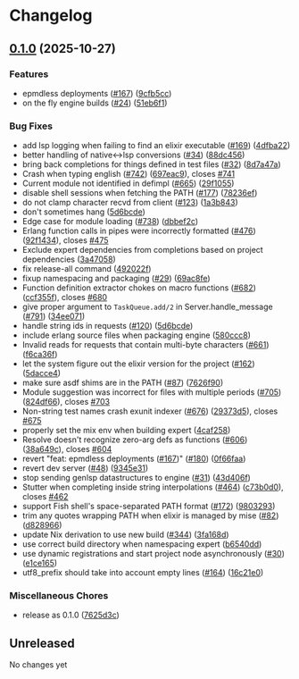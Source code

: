 # Changelog

## [0.1.0](https://github.com/elixir-lang/expert/compare/v0.1.0...v0.1.0) (2025-10-27)


### Features

* epmdless deployments ([#167](https://github.com/elixir-lang/expert/issues/167)) ([9cfb5cc](https://github.com/elixir-lang/expert/commit/9cfb5cc57ea7458a7e67559e91332dd549b638fc))
* on the fly engine builds ([#24](https://github.com/elixir-lang/expert/issues/24)) ([51eb6f1](https://github.com/elixir-lang/expert/commit/51eb6f1523f7580e060fdc1d494872fb4909a0ee))


### Bug Fixes

* add lsp logging when failing to find an elixir executable ([#169](https://github.com/elixir-lang/expert/issues/169)) ([4dfba22](https://github.com/elixir-lang/expert/commit/4dfba220c97651c0f2c9eaf4b1c12d22c2055f37))
* better handling of native&lt;-&gt;lsp conversions ([#34](https://github.com/elixir-lang/expert/issues/34)) ([88dc456](https://github.com/elixir-lang/expert/commit/88dc4565c4069923ff958c6b7a6e541d45202806))
* bring back completions for things defined in test files ([#32](https://github.com/elixir-lang/expert/issues/32)) ([8d7a47a](https://github.com/elixir-lang/expert/commit/8d7a47af188d6e54213f704d977e25eff1150b5a))
* Crash when typing english ([#742](https://github.com/elixir-lang/expert/issues/742)) ([697eac9](https://github.com/elixir-lang/expert/commit/697eac93a6cc9e8e0cd3835504c72fcdf6208d0a)), closes [#741](https://github.com/elixir-lang/expert/issues/741)
* Current module not identified in defimpl ([#665](https://github.com/elixir-lang/expert/issues/665)) ([29f1055](https://github.com/elixir-lang/expert/commit/29f10553be303ad16918a14a4fcf96accd99e1e7))
* disable shell sessions when fetching the PATH ([#177](https://github.com/elixir-lang/expert/issues/177)) ([78236ef](https://github.com/elixir-lang/expert/commit/78236ef073c45222720c8e950e618a4289e81650))
* do not clamp character recvd from client ([#123](https://github.com/elixir-lang/expert/issues/123)) ([1a3b843](https://github.com/elixir-lang/expert/commit/1a3b843adb441da80e330d04702e3eda4d9d79ba))
* don't sometimes hang ([5d6bcde](https://github.com/elixir-lang/expert/commit/5d6bcde857a2b318cf19168c7c4b6c8a4dddc63a))
* Edge case for module loading ([#738](https://github.com/elixir-lang/expert/issues/738)) ([dbbef2c](https://github.com/elixir-lang/expert/commit/dbbef2c48f655ecdfe116f157c2ffeb261083757))
* Erlang function calls in pipes were incorrectly formatted ([#476](https://github.com/elixir-lang/expert/issues/476)) ([92f1434](https://github.com/elixir-lang/expert/commit/92f1434537e6d753c28fe6a8014094ace33204e0)), closes [#475](https://github.com/elixir-lang/expert/issues/475)
* Exclude expert dependencies from completions based on project dependencies ([3a47058](https://github.com/elixir-lang/expert/commit/3a47058975610c9a480e05c4a6473966c8ddf2bf))
* fix release-all command ([492022f](https://github.com/elixir-lang/expert/commit/492022fc962feb3f34fbffce173331ead8700894))
* fixup namespacing and packaging ([#29](https://github.com/elixir-lang/expert/issues/29)) ([69ac8fe](https://github.com/elixir-lang/expert/commit/69ac8fe59469b273957746794873371d01c1673f))
* Function definition extractor chokes on macro functions ([#682](https://github.com/elixir-lang/expert/issues/682)) ([ccf355f](https://github.com/elixir-lang/expert/commit/ccf355f8ca53dab5fe86009d6c2ce687ad399476)), closes [#680](https://github.com/elixir-lang/expert/issues/680)
* give proper argument to `TaskQueue.add/2` in Server.handle_message ([#791](https://github.com/elixir-lang/expert/issues/791)) ([34ee071](https://github.com/elixir-lang/expert/commit/34ee0716681eb346bffba67ce77febc047189b61))
* handle string ids in requests ([#120](https://github.com/elixir-lang/expert/issues/120)) ([5d6bcde](https://github.com/elixir-lang/expert/commit/5d6bcde857a2b318cf19168c7c4b6c8a4dddc63a))
* include erlang source files when packaging engine ([580ccc8](https://github.com/elixir-lang/expert/commit/580ccc8c1241e6ae3f8eaf1687ed87d7ab3d1895))
* Invalid reads for requests that contain multi-byte characters ([#661](https://github.com/elixir-lang/expert/issues/661)) ([f6ca36f](https://github.com/elixir-lang/expert/commit/f6ca36f7b05302e73d76ee2b8b59fa87bfcf6a31))
* let the system figure out the elixir version for the project ([#162](https://github.com/elixir-lang/expert/issues/162)) ([5dacce4](https://github.com/elixir-lang/expert/commit/5dacce456cb111b75c3f1aeeba95b66e1bc07b04))
* make sure asdf shims are in the PATH ([#87](https://github.com/elixir-lang/expert/issues/87)) ([7626f90](https://github.com/elixir-lang/expert/commit/7626f90414c0078eaeda2e03d6aaa05f3383b25e))
* Module suggestion was incorrect for files with multiple periods ([#705](https://github.com/elixir-lang/expert/issues/705)) ([824df66](https://github.com/elixir-lang/expert/commit/824df66203cbd5b4e12846130a4f8dffe0199e3a)), closes [#703](https://github.com/elixir-lang/expert/issues/703)
* Non-string test names crash exunit indexer ([#676](https://github.com/elixir-lang/expert/issues/676)) ([29373d5](https://github.com/elixir-lang/expert/commit/29373d5816ae161c4cdceb4cce9e8f1c99e065bc)), closes [#675](https://github.com/elixir-lang/expert/issues/675)
* properly set the mix env when building expert ([4caf258](https://github.com/elixir-lang/expert/commit/4caf2581ffa480aa87de70b6b9fef20207873414))
* Resolve doesn't recognize zero-arg defs as functions ([#606](https://github.com/elixir-lang/expert/issues/606)) ([38a649c](https://github.com/elixir-lang/expert/commit/38a649c7a6758c0c91dc350f0d7888a7b68017a6)), closes [#604](https://github.com/elixir-lang/expert/issues/604)
* revert "feat: epmdless deployments ([#167](https://github.com/elixir-lang/expert/issues/167))" ([#180](https://github.com/elixir-lang/expert/issues/180)) ([0f66faa](https://github.com/elixir-lang/expert/commit/0f66faa317fdbefd3aed407ce46c294d1f6bdec2))
* revert dev server ([#48](https://github.com/elixir-lang/expert/issues/48)) ([9345e31](https://github.com/elixir-lang/expert/commit/9345e31ea92da54c2124803223f8b50a08a53a00))
* stop sending genlsp datastructures to engine ([#31](https://github.com/elixir-lang/expert/issues/31)) ([43d406f](https://github.com/elixir-lang/expert/commit/43d406f6d46faa396269f1c7adb9ccda3e94fa29))
* Stutter when completing inside string interpolations ([#464](https://github.com/elixir-lang/expert/issues/464)) ([c73b0d0](https://github.com/elixir-lang/expert/commit/c73b0d0bf3896c3c8aa33c628d4bc1afea18aeb5)), closes [#462](https://github.com/elixir-lang/expert/issues/462)
* support Fish shell's space-separated PATH format ([#172](https://github.com/elixir-lang/expert/issues/172)) ([9803293](https://github.com/elixir-lang/expert/commit/9803293d4fe87ef1254b580b1e6aa0c833658edc))
* trim any quotes wrapping PATH when elixir is managed by mise ([#82](https://github.com/elixir-lang/expert/issues/82)) ([d828966](https://github.com/elixir-lang/expert/commit/d82896631c986ae57bdff47a8906c3d7bcbb22c5))
* update Nix derivation to use new build ([#344](https://github.com/elixir-lang/expert/issues/344)) ([3fa168d](https://github.com/elixir-lang/expert/commit/3fa168d2a6218435df49383489b6a2020372fa18))
* use correct build directory when namespacing expert ([b6540dd](https://github.com/elixir-lang/expert/commit/b6540ddffa210acd1ac03f9d7317f8baa3bcdc70))
* use dynamic registrations and start project node asynchronously ([#30](https://github.com/elixir-lang/expert/issues/30)) ([e1ce165](https://github.com/elixir-lang/expert/commit/e1ce1655e7354dae5206e42f4fc10f86ad347b90))
* utf8_prefix should take into account empty lines ([#164](https://github.com/elixir-lang/expert/issues/164)) ([16c21e0](https://github.com/elixir-lang/expert/commit/16c21e087b1d6753e7fa46c13c67242c69a48e31))


### Miscellaneous Chores

* release as 0.1.0 ([7625d3c](https://github.com/elixir-lang/expert/commit/7625d3cb530897c02657837fad2b4116228346e9))

## Unreleased
No changes yet
